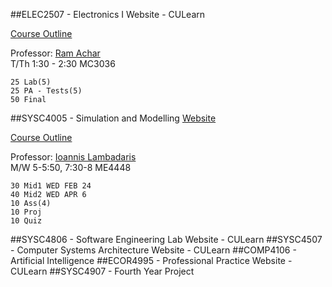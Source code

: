 ##ELEC2507 - Electronics I
Website - CULearn

[Course Outline](file:///home/tianming/Drive/School/ELEC2507/handout_elec2507_2016.pdf)

Professor: [Ram Achar](mailto:achar@doe.carleton.ca)  
T/Th 1:30 - 2:30 MC3036

	25 Lab(5)
	25 PA - Tests(5)
	50 Final
##SYSC4005 - Simulation and Modelling
[Website](http://www.sce.carleton.ca/courses/sysc-5001/)

[Course Outline](file:///home/tianming/Drive/School/SYSC4005/outline.pdf)

Professor: [Ioannis Lambadaris](mailto:ioannis@sce.carleton.ca)  
M/W 5-5:50, 7:30-8 ME4448

	30 Mid1 WED FEB 24
	40 Mid2 WED APR 6
	10 Ass(4)
	10 Proj
	10 Quiz

##SYSC4806 - Software Engineering Lab
Website - CULearn
##SYSC4507 - Computer Systems Architecture
Website - CULearn
##COMP4106 - Artificial Intelligence
##ECOR4995 - Professional Practice
Website - CULearn
##SYSC4907 - Fourth Year Project
